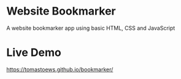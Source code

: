 # Website Bookmarker
A website bookmarker app using basic HTML, CSS and JavaScript

# Live Demo
https://tomastoews.github.io/bookmarker/
